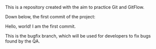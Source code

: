 This is a repository created with the aim to practice Git and GitFlow. 

Down below, the first commit of the project:

Hello, world! I am the first commit.

This is the bugfix branch, which will be used for developers to fix bugs found by the QA.